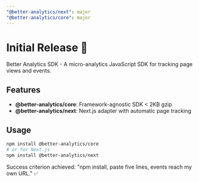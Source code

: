 ```yaml
---
"@better-analytics/next": major
"@better-analytics/core": major
---
```


# Initial Release 🚀

Better Analytics SDK - A micro-analytics JavaScript SDK for tracking page views and events.

## Features

- **@better-analytics/core**: Framework-agnostic SDK < 2KB gzip
- **@better-analytics/next**: Next.js adapter with automatic page tracking

## Usage

```bash
npm install @better-analytics/core
# or for Next.js
npm install @better-analytics/next
```

Success criterion achieved: "npm install, paste five lines, events reach my own URL." ✅
